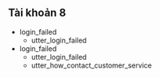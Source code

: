 ## Tài khoản 8
* login_failed
    - utter_login_failed
* login_failed
    - utter_login_failed
    - utter_how_contact_customer_service
